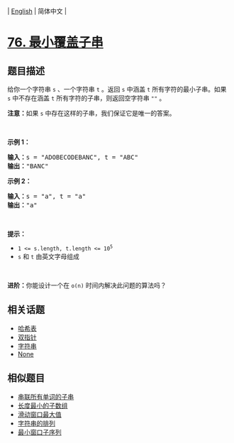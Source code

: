 
| [English](README_EN.md) | 简体中文 |

# [76. 最小覆盖子串](https://leetcode-cn.com/problems/minimum-window-substring/)

## 题目描述

<p>给你一个字符串 <code>s</code> 、一个字符串 <code>t</code> 。返回 <code>s</code> 中涵盖 <code>t</code> 所有字符的最小子串。如果 <code>s</code> 中不存在涵盖 <code>t</code> 所有字符的子串，则返回空字符串 <code>""</code> 。</p>

<p><strong>注意：</strong>如果 <code>s</code> 中存在这样的子串，我们保证它是唯一的答案。</p>

<p> </p>

<p><strong>示例 1：</strong></p>

<pre>
<strong>输入：</strong>s = "ADOBECODEBANC", t = "ABC"
<strong>输出：</strong>"BANC"
</pre>

<p><strong>示例 2：</strong></p>

<pre>
<strong>输入：</strong>s = "a", t = "a"
<strong>输出：</strong>"a"
</pre>

<p> </p>

<p><strong>提示：</strong></p>

<ul>
	<li><code>1 <= s.length, t.length <= 10<sup>5</sup></code></li>
	<li><code>s</code> 和 <code>t</code> 由英文字母组成</li>
</ul>

<p> </p>
<strong>进阶：</strong>你能设计一个在 <code>o(n)</code> 时间内解决此问题的算法吗？

## 相关话题

- [哈希表](https://leetcode-cn.com/tag/hash-table)
- [双指针](https://leetcode-cn.com/tag/two-pointers)
- [字符串](https://leetcode-cn.com/tag/string)
- [None](https://leetcode-cn.com/tag/sliding-window)

## 相似题目

- [串联所有单词的子串](../substring-with-concatenation-of-all-words/README.md)
- [长度最小的子数组](../minimum-size-subarray-sum/README.md)
- [滑动窗口最大值](../sliding-window-maximum/README.md)
- [字符串的排列](../permutation-in-string/README.md)
- [最小窗口子序列](../minimum-window-subsequence/README.md)
